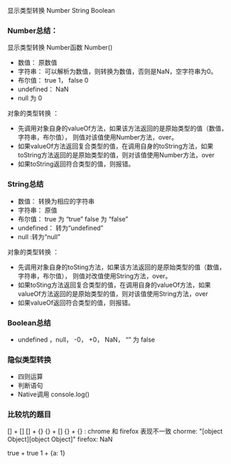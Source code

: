 <!-- https://kaiwu.lagou.com/course/courseInfo.htm?courseId=601#/detail/pc?id=6174 -->
显示类型转换
Number
String
Boolean

### Number总结： 
显示类型转换 Number函数 Number()
- 数值： 原数值
- 字符串： 可以解析为数值，则转换为数值，否则是NaN，空字符串为0。
- 布尔值： true 1， false 0
- undefined： NaN
- null 为 0 

对象的类型转换 ： 

- 先调用对象自身的valueOf方法，如果该方法返回的是原始类型的值（数值，字符串，布尔值）， 则值对该值使用Number方法，over。
- 如果valueOf方法返回复合类型的值，在调用自身的toString方法，如果toString方法返回的是原始类型的值，则对该值使用Number方法，over
- 如果toString返回符合类型的值，则报错。

### String总结
- 数值： 转换为相应的字符串
- 字符串： 原值
- 布尔值： true 为 “true” false 为 “false” 
- undefined： 转为“undefined”
- null :转为“null”

对象的类型转换 ： 

- 先调用对象自身的toSting方法，如果该方法返回的是原始类型的值（数值，字符串，布尔值）， 则值对改值使用String方法，over。
- 如果toSting方法返回复合类型的值，在调用自身的valueOf方法，如果valueOf方法返回的是原始类型的值，则对该值使用String方法，over
- 如果valueOf返回符合类型的值，则报错。

### Boolean总结
- undefined ，null， -0， +0， NaN， “” 为 false 

### 隐似类型转换
- 四则运算
- 判断语句
- Native调用 console.log()


### 比较坑的题目

[] + []
[] + {}
{} + []
{} + {}  :  chrome 和 firefox 表现不一致
chorme: "[object Object][object Object]"
firefox: NaN

true + true
1 + {a: 1}